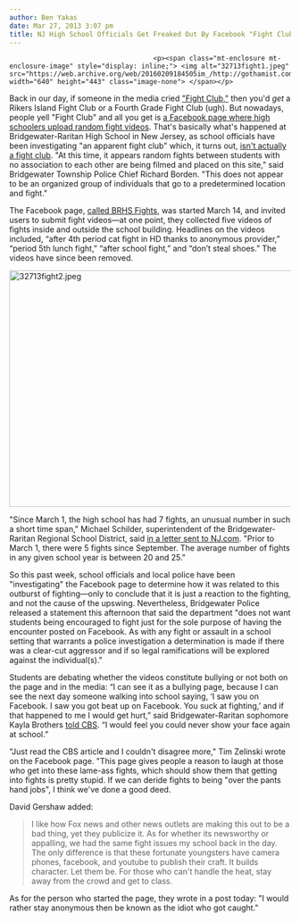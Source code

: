 ```yaml
---
author: Ben Yakas
date: Mar 27, 2013 3:07 pm
title: NJ High School Officials Get Freaked Out By Facebook "Fight Club" 
---
```


	
										<p><span class="mt-enclosure mt-enclosure-image" style="display: inline;"> <img alt="32713fight1.jpeg" src="https://web.archive.org/web/20160209184505im_/http://gothamist.com/attachments/byakas/32713fight1.jpeg" width="640" height="443" class="image-none"> </span></p>

<p>Back in our day, if someone in the media cried <a href="https://web.archive.org/web/20160209184505/http://gothamist.com/tags/fightclub">&quot;Fight Club,&quot;</a> then you&apos;d <em>get</em> a Rikers Island Fight Club or a Fourth Grade Fight Club (ugh). But nowadays, people yell &quot;Fight Club&quot; and all you get is <a href="https://web.archive.org/web/20160209184505/https://www.facebook.com/pages/BRHS-Fights/186587224822720">a Facebook page where high schoolers upload random fight videos</a>. That&apos;s basically what&apos;s happened at Bridgewater-Raritan High School in New Jersey, as school officials have been investigating &quot;an apparent fight club&quot; which, it turns out, <a href="https://web.archive.org/web/20160209184505/http://bridgewater.patch.com/articles/brhs-fights-appear-random-chief-says">isn&apos;t actually a fight club</a>. &quot;At this time, it appears random fights between students with no association to each other are being filmed and placed on this site,&quot; said Bridgewater Township Police Chief Richard Borden. &quot;This does not appear to be an organized group of individuals that go to a predetermined location and fight.&quot;</p>

<p>The Facebook page, <a href="https://web.archive.org/web/20160209184505/https://www.facebook.com/pages/BRHS-Fights/186587224822720">called BRHS Fights</a>, was started March 14, and invited users to submit fight videos&#x2014;at one point, they collected five videos of fights inside and outside the school building. Headlines on the videos included, &#x201C;after 4th period cat fight in HD thanks to anonymous provider,&#x201D; &#x201C;period 5th lunch fight,&#x201D; &#x201C;after school fight,&#x201D; and &#x201C;don&#x2019;t steal shoes.&#x201D; The videos have since been removed.</p>

<p><span class="mt-enclosure mt-enclosure-image" style="display: inline;"> <img alt="32713fight2.jpeg" src="https://web.archive.org/web/20160209184505im_/http://gothamist.com/attachments/byakas/32713fight2.jpeg" width="640" height="424" class="image-none"> </span></p>

<p>&quot;Since March 1, the high school has had 7 fights, an unusual number in such a short time span,&quot; Michael Schilder, superintendent of the Bridgewater-Raritan Regional School District, said <a href="https://web.archive.org/web/20160209184505/http://www.nj.com/somerset/index.ssf/2013/03/bridgewater_superintendent_res.html#incart_m-rpt-1">in a letter sent to NJ.com</a>. &quot;Prior to March 1, there were 5 fights since September. The average number of fights in any given school year is between 20 and 25.&quot;</p>

<p>So this past week, school officials and local police have been &quot;investigating&quot; the Facebook page to determine how it was related to this outburst of fighting&#x2014;only to conclude that it is just a reaction to the fighting, and not the cause of the upswing. Nevertheless, Bridgewater Police released a statement this afternoon that said the department &quot;does not want students being encouraged to fight just for the sole purpose of having the encounter posted on Facebook. As with any fight or assault in a school setting that warrants a police investigation a determination is made if there was a clear-cut aggressor and if so legal ramifications will be explored against the individual(s).&quot;</p>

<p>Students are debating whether the videos constitute bullying or not both on the page and in the media: &#x201C;I can see it as a bullying page, because I can see the next day someone walking into school saying, &#x2018;I saw you on Facebook. I saw you got beat up on Facebook. You suck at fighting,&#x2019; and if that happened to me I would get hurt,&#x201D; said Bridgewater-Raritan sophomore Kayla Brothers <a href="https://web.archive.org/web/20160209184505/http://newyork.cbslocal.com/2013/03/26/n-j-school-district-wants-to-know-who-put-up-fight-videos-on-facebook/#.UVJYJmyaj40.facebook">told CBS</a>. &#x201C;I would feel you could never show your face again at school.&#x201D; </p>

<p>&quot;Just read the CBS article and I couldn&apos;t disagree more,&quot; Tim Zelinski wrote on the Facebook page. &quot;This page gives people a reason to laugh at those who get into these lame-ass fights, which should show them that getting into fights is pretty stupid. If we can deride fights to being &quot;over the pants hand jobs&quot;, I think we&apos;ve done a good deed.</p>

<p>David Gershaw added:</p>

<blockquote>I like how Fox news and other news outlets are making this out to be a bad thing, yet they publicize it. As for whether its newsworthy or appalling, we had the same fight issues my school back in the day. The only difference is that these fortunate youngsters have camera phones, facebook, and youtube to publish their craft. It builds character. Let them be. For those who can&apos;t handle the heat, stay away from the crowd and get to class.</blockquote>

<p>As for the person who started the page, they wrote in a post today: &quot;I would rather stay anonymous then be known as the idiot who got caught.&quot;</p>					
										
									
				